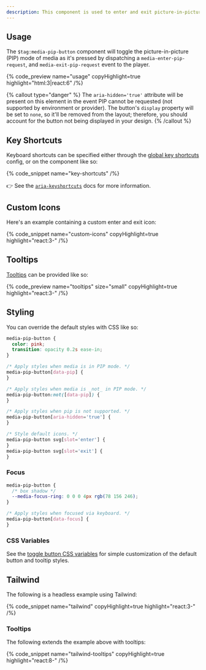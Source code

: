 ```yaml
---
description: This component is used to enter and exit picture-in-picture mode.
---
```


## Usage

The `$tag:media-pip-button` component will toggle the picture-in-picture (PIP) mode of media as it's
pressed by dispatching a `media-enter-pip-request`, and `media-exit-pip-request`
event to the player.

{% code_preview name="usage" copyHighlight=true highlight="html:3|react:6" /%}

{% callout type="danger" %}
The `aria-hidden='true'` attribute will be present on this element in the event PIP cannot be
requested (not supported by environment or provider). The button's `display` property will be
set to `none`, so it'll be removed from the layout; therefore, you should account for the button
not being displayed in your design.
{% /callout %}

## Key Shortcuts

Keyboard shortcuts can be specified either through the
[global key shortcuts](/docs/player/core-concepts/keyboard#configuring-shortcuts) config, or on the
component like so:

{% code_snippet name="key-shortcuts" /%}

👉 See the [`aria-keyshortcuts`](https://developer.mozilla.org/en-US/docs/Web/Accessibility/ARIA/Attributes/aria-keyshortcuts)
docs for more information.

## Custom Icons

Here's an example containing a custom enter and exit icon:

{% code_snippet name="custom-icons" copyHighlight=true highlight="react:3-" /%}

## Tooltips

[Tooltips](https://developer.mozilla.org/en-US/docs/Web/Accessibility/ARIA/Roles/tooltip_role) can
be provided like so:

{% code_preview name="tooltips" size="small" copyHighlight=true highlight="react:3-" /%}

## Styling

You can override the default styles with CSS like so:

```css {% copy=true %}
media-pip-button {
  color: pink;
  transition: opacity 0.2s ease-in;
}

/* Apply styles when media is in PIP mode. */
media-pip-button[data-pip] {
}

/* Apply styles when media is _not_ in PIP mode. */
media-pip-button:not([data-pip]) {
}

/* Apply styles when pip is not supported. */
media-pip-button[aria-hidden='true'] {
}

/* Style default icons. */
media-pip-button svg[slot='enter'] {
}
media-pip-button svg[slot='exit'] {
}
```

### Focus

```css {% copy=true %}
media-pip-button {
  /* box shadow */
  --media-focus-ring: 0 0 0 4px rgb(78 156 246);
}

/* Apply styles when focused via keyboard. */
media-pip-button[data-focus] {
}
```

### CSS Variables

See the [toggle button CSS variables](/docs/player/components/buttons/toggle-button#css-variables)
for simple customization of the default button and tooltip styles.

## Tailwind

The following is a headless example using Tailwind:

{% code_snippet name="tailwind" copyHighlight=true highlight="react:3-" /%}

### Tooltips

The following extends the example above with tooltips:

{% code_snippet name="tailwind-tooltips" copyHighlight=true highlight="react:8-" /%}
